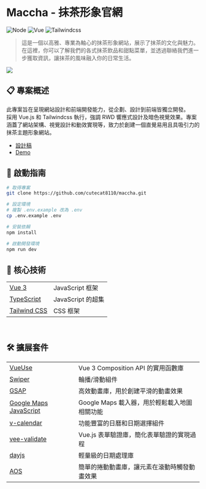 # Maccha - 抹茶形象官網

![Node](https://img.shields.io/badge/Node.js-v20.15.0-brightgreen.svg)
![Vue](https://img.shields.io/badge/Vue.js-v3-blue.svg)
![Tailwindcss](https://img.shields.io/badge/Tailwindcss-v3-deepskyblue.svg)

> 這是一個以高雅、專業為軸心的抹茶形象網站，展示了抹茶的文化與魅力。在這裡，你可以了解我們的各式抹茶飲品和甜點菜單，並透過聯絡我們進一步獲取資訊，讓抹茶的風味融入你的日常生活。

![](https://cutecat8110.github.io/maccha/img/demo.png)

## 📋 專案概述

此專案旨在呈現網站設計和前端開發能力，從企劃、設計到前端皆獨立開發。<br/>採用 Vue.js 和 Tailwindcss 執行，強調 RWD 響應式設計及暗色視覺效果。專案涵蓋了網站架構、視覺設計和動效實現等，致力於創建一個直覺易用且具吸引力的抹茶主題形象網站。

- [設計稿](https://www.figma.com/design/cIh6r51LX2ZPM78ezNH4YR/Maccha?node-id=0-1&t=pVNl1J6qQyzy6WAS-1)
- [Demo](cutecat8110.github.io/maccha/)

## 🌸 啟動指南

```bash
# 取得專案
git clone https://github.com/cutecat8110/maccha.git

# 設定環境
# 複製 .env.example 改為 .env
cp .env.example .env

# 安裝依賴
npm install

# 啟動開發環境
npm run dev
```

## 🔨 核心技術

<table>
    <tbody>
    <tr>
        <td>
        <a href="https://vuejs.org/"> Vue 3 </a>
        </td>
        <td>JavaScript 框架</td>
    </tr>
    <tr>
        <td>
        <a href="https://www.typescriptlang.org/"> TypeScript </a>
        </td>
        <td>JavaScript 的超集</td>
    </tr>
    <tr>
        <td>
        <a href="https://tailwindcss.com/"> Tailwind CSS </a>
        </td>
        <td>CSS 框架</td>
    </tr>
    </tbody>
</table>

<br />

## 🛠️ 擴展套件

<table>
    <tbody>
        <tr>
            <td>
                <a href="https://vueuse.org/"> VueUse </a>
            </td>
            <td>Vue 3 Composition API 的實用函數庫</td>
        </tr>
        <tr>
            <td>
                <a href="https://swiperjs.com/"> Swiper </a>
            </td>
            <td>輪播/滑動組件</td>
        </tr>
        <tr>
            <td>
                <a   a href="https://greensock.com/gsap/"> GSAP </a>
            </td>
            <td>高效動畫庫，用於創建平滑的動畫效果</td>
        </tr>
        <tr>
            <td>
                <a href="https://www.npmjs.com/package/@googlemaps/js-api-loader">Google Maps JavaScript</a>
            </td>
            <td>Google Maps 載入器，用於輕鬆載入地圖相關功能</td>
        </tr>
        <tr>
            <td>
                <a href="https://vcalendar.io/">v-calendar</a>
            </td>
            <td>功能豐富的日曆和日期選擇組件</td>
        </tr>
        <tr>
            <td>
                <a href="https://vee-validate.logaretm.com/v4/">vee-validate</a>
            </td>
            <td>Vue.js 表單驗證庫，簡化表單驗證的實現過程</td>
        </tr>
        <tr>
            <td>
                <a href="https://day.js.org/">dayjs</a>
            </td>
            <td>輕量級的日期處理庫</td>
        </tr>
        <tr>
            <td>
                <a href="https://michalsnik.github.io/aos/">AOS</a>
            </td>
            <td>簡單的捲動動畫庫，讓元素在滾動時觸發動畫效果</td>
        </tr>
    </tbody>
</table>
